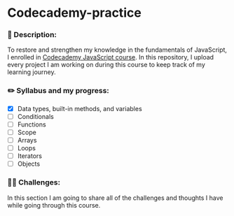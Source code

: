 # Codecademy-practice
### 📝 Description:

To restore and strengthen my knowledge in the fundamentals of JavaScript, I enrolled in [Codecademy JavaScript course](https://www.codecademy.com/learn/introduction-to-javascript). In this repository, I upload every project I am working on during this course to keep track of my learning journey.

### ✏️ Syllabus and my progress:
- [X] Data types, built-in methods, and variables
- [ ] Conditionals
- [ ] Functions
- [ ] Scope
- [ ] Arrays
- [ ] Loops
- [ ] Iterators
- [ ] Objects

### 💪🏼 Challenges:

In this section I am going to share all of the challenges and thoughts I have while going through this course. 

